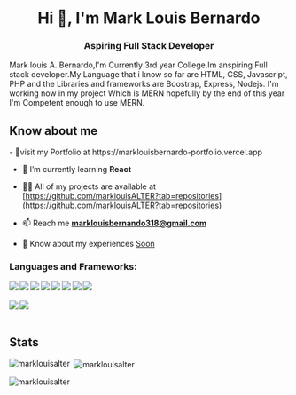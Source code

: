 <!-- ![logo](https://github.com/marklouisALTER/marklouisALTER/blob/main/banner.PNG) -->
 <h1 align="center">Hi 👋, I'm Mark Louis Bernardo</h1>
<h3 align="center">Aspiring Full Stack Developer</h3>
Mark louis A. Bernardo,I'm Currently 3rd year College.Im anspiring Full stack developer.My Language that i know so far are HTML, CSS, Javascript, PHP and the Libraries and frameworks are Boostrap, Express, Nodejs. I'm working now in my project Which is MERN hopefully by the end of this year I'm Competent enough to use MERN.

<h2>Know about me </h2>
-  🚩visit my Portfolio at https://marklouisbernardo-portfolio.vercel.app

- 🌱 I’m currently learning **React**

- 👨‍💻 All of my projects are available at [https://github.com/marklouisALTER?tab=repositories](https://github.com/marklouisALTER?tab=repositories)

- 📫 Reach me **marklouisbernando318@gmail.com**

- 📄 Know about my experiences [Soon](Soon)

<h3 align="left">Languages and Frameworks:</h3>
<img align="left" src="https://img.shields.io/badge/html5-%23E34F26.svg?style=for-the-badge&logo=html5&logoColor=white"/>
<img align="left" src="https://img.shields.io/badge/css3-%231572B6.svg?style=for-the-badge&logo=css3&logoColor=white"/>
<img align="left" src="https://img.shields.io/badge/php-%23777BB4.svg?style=for-the-badge&logo=php&logoColor=white"/>
<img align="left" src="https://img.shields.io/badge/javascript-%23323330.svg?style=for-the-badge&logo=javascript&logoColor=%23F7DF1E"/>
<img align="left" src="https://img.shields.io/badge/node.js-6DA55F?style=for-the-badge&logo=node.js&logoColor=white"/>
<img align="left" src="https://img.shields.io/badge/MongoDB-%234ea94b.svg?style=for-the-badge&logo=mongodb&logoColor=white"/>
<img align="left" src="https://img.shields.io/badge/bootstrap-%23563D7C.svg?style=for-the-badge&logo=bootstrap&logoColor=white"/>
<img align="left" src="https://img.shields.io/badge/express.js-%23404d59.svg?style=for-the-badge&logo=express&logoColor=%2361DAFB"/>

<br><br>
<img align="left" src="https://img.shields.io/badge/java-%23ED8B00.svg?style=for-the-badge&logo=openjdk&logoColor=white"/>
<img align="left" src="https://img.shields.io/badge/Tailwind_CSS-38B2AC?style=for-the-badge&logo=tailwind-css&logoColor=white">
<br><br>
<h2>Stats </h2>
<p><img align="left" src="https://github-readme-stats.vercel.app/api/top-langs?username=marklouisalter&show_icons=true&locale=en&layout=compact" alt="marklouisalter" /></p>

<p>&nbsp;<img align="center" src="https://github-readme-stats.vercel.app/api?username=marklouisalter&show_icons=true&locale=en" alt="marklouisalter" /></p>

<p><img align="center" src="https://github-readme-streak-stats.herokuapp.com/?user=marklouisalter&" alt="marklouisalter" /></p>
